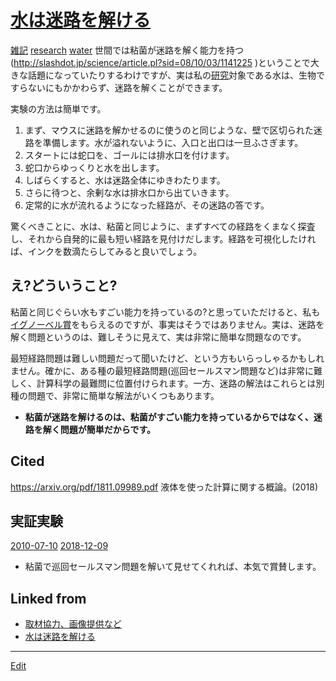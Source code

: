 # [水は迷路を解ける](水は迷路を解ける.md)

[雑記](雑記.md) 
[research](research.md) 
[water](water.md) 
世間では粘菌が迷路を解く能力を持つ(http://slashdot.jp/science/article.pl?sid=08/10/03/1141225 )ということで大きな話題になっていたりするわけですが、実は私の[研究](研究.md)対象である水は、生物ですらないにもかかわらず、迷路を解くことができます。



実験の方法は簡単です。


1. まず、マウスに迷路を解かせるのに使うのと同じような、壁で区切られた迷路を準備します。水が溢れないように、入口と出口は一旦ふさぎます。
2. スタートには蛇口を、ゴールには排水口を付けます。
3. 蛇口からゆっくりと水を出します。
4. しばらくすると、水は迷路全体にゆきわたります。
5. さらに待つと、余剰な水は排水口から出ていきます。
6. 定常的に水が流れるようになった経路が、その迷路の答です。



驚くべきことに、水は、粘菌と同じように、まずすべての経路をくまなく探査し、それから自発的に最も短い経路を見付けだします。経路を可視化したければ、インクを数滴たらしてみると良いでしょう。



## え?どういうこと?

粘菌と同じぐらい水もすごい能力を持っているの?と思っていただけると、私も[イグノーベル賞](https://www.nature.com/news/2008/081003/full/news.2008.1150.html)をもらえるのですが、事実はそうではありません。実は、迷路を解く問題というのは、難しそうに見えて、実は非常に簡単な問題なのです。



最短経路問題は難しい問題だって聞いたけど、という方もいらっしゃるかもしれません。確かに、ある種の最短経路問題(巡回セールスマン問題など)は非常に難しく、計算科学の最難問に位置付けられます。一方、迷路の解法はこれらとは別種の問題で、非常に簡単な解法がいくつもあります。




* __粘菌が迷路を解けるのは、粘菌がすごい能力を持っているからではなく、迷路を解く問題が簡単だからです。__ 



## Cited

https://arxiv.org/pdf/1811.09989.pdf 液体を使った計算に関する概論。(2018)



## 実証実験

[](https://youtu.be/nDyGEq_ugGo)



[2010-07-10](2010-07-10.md) [2018-12-09](2018-12-09.md) 


* 粘菌で巡回セールスマン問題を解いて見せてくれれば、本気で賞賛します。



## Linked from

* [取材協力、画像提供など](取材協力、画像提供など.md)
* [水は迷路を解ける](水は迷路を解ける.md)


----
[Edit](https://github.com/vitroid/vitroid.github.io/edit/master/MD/水は迷路を解ける.md)

